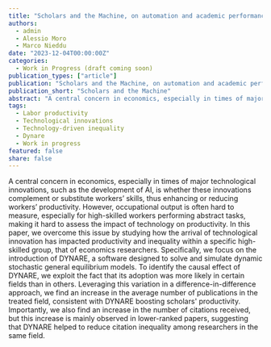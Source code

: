 ```yaml
---
title: "Scholars and the Machine, on automation and academic performance"
authors:
  - admin
  - Alessio Moro
  - Marco Nieddu
date: "2023-12-04T00:00:00Z"
categories:
  - Work in Progress (draft coming soon)
publication_types: ["article"]
publication: "Scholars and the Machine, on automation and academic performance"
publication_short: "Scholars and the Machine"
abstract: "A central concern in economics, especially in times of major technological innovations, such as the development of AI, is whether these innovations complement or substitute workers’ skills, thus enhancing or reducing workers’ productivity. However, occupational output is often hard to measure, especially for high-skilled workers performing abstract tasks, making it hard to assess the impact of technology on productivity. In this paper, we overcome this issue by studying how the arrival of technological innovation has impacted productivity and inequality within a specific high-skilled group, that of economics researchers. Specifically, we focus on the introduction of DYNARE, a software designed to solve and simulate dynamic stochastic general equilibrium models. To identify the causal effect of DYNARE, we exploit the fact that its adoption was more likely in certain fields than in others. Leveraging this variation in a difference-in-difference approach, we find an increase in the average number of publications in the treated field, consistent with DYNARE boosting scholars' productivity. Importantly, we also find an increase in the number of citations received, but this increase is mainly observed in lower-ranked papers, suggesting that DYNARE helped to reduce citation inequality among researchers in the same field."
tags:
  - Labor productivity
  - Technological innovations
  - Technology-driven inequality
  - Dynare
  - Work in progress
featured: false
share: false
---
```


A central concern in economics, especially in times of major technological innovations, such as the development of AI, is whether these innovations complement or substitute workers’ skills, thus enhancing or reducing workers’ productivity. However, occupational output is often hard to measure, especially for high-skilled workers performing abstract tasks, making it hard to assess the impact of technology on productivity. In this paper, we overcome this issue by studying how the arrival of technological innovation has impacted productivity and inequality within a specific high-skilled group, that of economics researchers. Specifically, we focus on the introduction of DYNARE, a software designed to solve and simulate dynamic stochastic general equilibrium models. To identify the causal effect of DYNARE, we exploit the fact that its adoption was more likely in certain fields than in others. Leveraging this variation in a difference-in-difference approach, we find an increase in the average number of publications in the treated field, consistent with DYNARE boosting scholars' productivity. Importantly, we also find an increase in the number of citations received, but this increase is mainly observed in lower-ranked papers, suggesting that DYNARE helped to reduce citation inequality among researchers in the same field.



